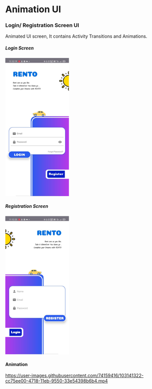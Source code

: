 # Animation UI

### Login/ Registration Screen UI 

Animated UI screen, It contains Activity Transitions and Animations. 

##### Login Screen

<img src="Images/Login.jpg" width=200>

##### Registration Screen

<img src="Images/Register.jpg" width=200>

#### Animation

https://user-images.githubusercontent.com/74159416/103141322-cc75ee00-4718-11eb-9550-33e54398b6b4.mp4

